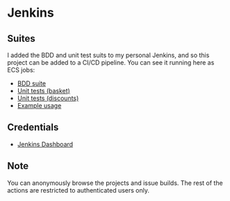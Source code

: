 # Jenkins
## Suites

I added the BDD and unit test suits to my personal Jenkins, and so this project can be added to a CI/CD pipeline. You can see it running here as ECS jobs:

* [BDD suite](http://host.3sds.co.uk:8080/job/ECS%20BDD%20suite/)
* [Unit tests (basket)](http://host.3sds.co.uk:8080/job/ECS%20unit%20tests%20-%20basket/)
* [Unit tests (discounts)](http://host.3sds.co.uk:8080/job/ECS%20unit%20tests%20-%20discounts/)
* [Example usage](http://host.3sds.co.uk:8080/job/ECS%20example-usage/)

## Credentials

* [Jenkins Dashboard](http://host.3sds.co.uk:8080)

## Note

You can anonymously browse the projects and issue builds. The rest of the actions are restricted to authenticated users only.
